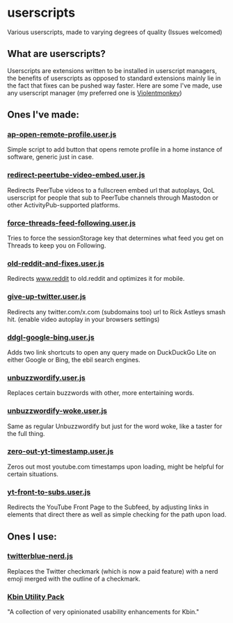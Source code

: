 # userscripts
Various userscripts, made to varying degrees of quality (Issues welcomed)

## What are userscripts?
Userscripts are extensions written to be installed in userscript managers, the benefits of userscripts as opposed to standard extensions mainly lie in the fact that fixes can be pushed way faster. Here are some I've made, use any userscript manager (my preferred one is [Violentmonkey](https://violentmonkey.github.io/))

## Ones I've made:
### [ap-open-remote-profile.user.js](https://raw.githubusercontent.com/chrishazfun/userscripts/main/ap-open-remote-profile.user.js)
Simple script to add button that opens remote profile in a home instance of software, generic just in case.
### [redirect-peertube-video-embed.user.js](https://raw.githubusercontent.com/chrishazfun/userscripts/main/redirect-peertube-video-embed.user.js)
Redirects PeerTube videos to a fullscreen embed url that autoplays, QoL userscript for people that sub to PeerTube channels through Mastodon or other ActivityPub-supported platforms.
### [force-threads-feed-following.user.js](https://raw.githubusercontent.com/chrishazfun/userscripts/main/force-threads-feed-following.user.js)
Tries to force the sessionStorage key that determines what feed you get on Threads to keep you on Following.
### [old-reddit-and-fixes.user.js](https://raw.githubusercontent.com/chrishazfun/userscripts/main/old-reddit-and-fixes.user.js)
Redirects www.reddit to old.reddit and optimizes it for mobile.
### [give-up-twitter.user.js](https://raw.githubusercontent.com/chrishazfun/userscripts/main/give-up-twitter.user.js)
Redirects any twitter.com/x.com (subdomains too) url to Rick Astleys smash hit. (enable video autoplay in your browsers settings)
### [ddgl-google-bing.user.js](https://raw.githubusercontent.com/chrishazfun/userscripts/main/ddgl-google-bing.user.js)
Adds two link shortcuts to open any query made on DuckDuckGo Lite on either Google or Bing, the ebil search engines.
### [unbuzzwordify.user.js](https://raw.githubusercontent.com/chrishazfun/userscripts/main/unbuzzwordify.user.js)
Replaces certain buzzwords with other, more entertaining words.
### [unbuzzwordify-woke.user.js](https://raw.githubusercontent.com/chrishazfun/userscripts/main/unbuzzwordify-woke.user.js)
Same as regular Unbuzzwordify but just for the word woke, like a taster for the full thing.
### [zero-out-yt-timestamp.user.js](https://raw.githubusercontent.com/chrishazfun/userscripts/main/zero-out-yt-timestamp.user.js)
Zeros out most youtube.com timestamps upon loading, might be helpful for certain situations.
### [yt-front-to-subs.user.js](https://raw.githubusercontent.com/chrishazfun/userscripts/main/yt-front-to-subs.user.js)
Redirects the YouTube Front Page to the Subfeed, by adjusting links in elements that direct there as well as simple checking for the path upon load.

## Ones I use:
### [twitterblue-nerd.js](https://gist.githubusercontent.com/busybox11/53c76f57a577a47a19fab649a76f18e3/raw/twitterblue-nerd.js "Right click, copy the url here and import via URL to install properly.")
Replaces the Twitter checkmark (which is now a paid feature) with a nerd emoji merged with the outline of a checkmark.
### [Kbin Utility Pack](https://greasyfork.org/en/scripts/469597-kbin-usability-pack "The script has a homepage on Greasyfork.org")
"A collection of very opinionated usability enhancements for Kbin."